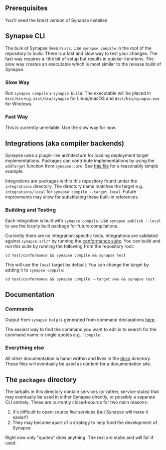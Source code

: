 ## Prerequisites
You'll need the latest version of Synapse installed

## Synapse CLI
The bulk of Synapse lives in `src`. Use `synapse compile` in the root of the repository to build. There is a fast and slow way to test your changes. The fast way requires a little bit of setup but results in quicker iterations. The slow way creates an executable which is most similar to the release build of Synapse.

### Slow Way

Run `synapse compile` + `synapse build`. The executable will be placed in `dist/bin` e.g. `dist/bin/synapse` for Linux/macOS and `dist/bin/synapse.exe` for Windows.

### Fast Way

This is currently unreliable. Use the slow way for now.

<!-- 

TODO: the dev loader needs to setup the VFS from the import map

First setup this bash script:

```bash
#/usr/bin/env bash
set -e
export SYNAPSE_USE_DEV_LOADER="1"
PACKAGE_NAME=$(ls -t $SYNAPSE_INSTALL/cache/packages/linked | grep -E 'synapse(-[0-9a-f]+){5}' | head -n 1)
exec synapse "$SYNAPSE_INSTALL/cache/packages/linked/$PACKAGE_NAME/dist/src/cli/index.js" "$@"
```

I like to place it in `$SYNAPSE_INSTALL/app/bin/syn`. Make sure to `chmod +x <script>`!

Now instead of `synapse compile`, run `synapse compile && synapse publish --local` after every change. Use the script instead of `synapse` to test your changes.

Note that you _should_ be able to build Synapse with the script, however, if you run into issues you might have to build without comptime evaluation first:

```bash
<dev-cmd> compile --no-synth && <dev-cmd> publish --local
```

-->

## Integrations (aka compiler backends)

Synapse uses a plugin-like architecture for loading deployment target implementations. Packages can contribute implementations by using the `addTarget` function from `synapse:core`. See [this file](../integrations/local/src/function.ts) for a reasonably simple example.

Integrations are packages within this repository found under the `integrations` directory. The directory name matches the target e.g. `integrations/local` for `synapse compile --target local`. Future improvments may allow for substituting these built-in references.

### Building and Testing

Each integration is built with `synapse compile`. Use `synapse publish --local` to use the locally built package for future compilations.

Currently there are no integration-specific tests. Integrations are validated against `synapse:srl/*` by running the [conformance suite](../test/conformance). You can build and run this suite by running the following from the repository root:

```shell
cd test/conformance && synapse compile && synapse test
```

This will use the `local` target by default. You can change the target by adding it to `synapse compile`:

```shell
cd test/conformance && synapse compile --target aws && synapse test
```

## Documentation

### Commands

Output from `synapse help` is generated from command declarations [here](../src/cli/commands.ts).

The easiest way to find the command you want to edit is to search for the command name in single quotes e.g. `'compile'`.

### Everything else

All other documentation is hand-written and lives in the [docs](../docs) directory. These files will eventually be used as content for a documentation site.

## The `packages` directory

The tarballs in this directory contain services (or rather, service stubs) that may eventually be used in either Synapse directly, or possibly a separate CLI entirely. These are currently closed-source for two main reasons:

1. It's difficult to open-source _live_ services (but Synapse _will_ make it easier!)
2. They may become apart of a strategy to help fund the development of Synapse

Right now only "quotes" does anything. The rest are stubs and will fail if used. 